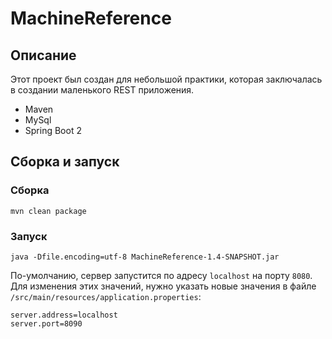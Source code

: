 # MachineReference

## Описание

Этот проект был создан для небольшой практики,
которая заключалась в создании маленького REST приложения.
 
- Maven
- MySql
- Spring Boot 2

## Сборка и запуск

### Сборка

```shell script
mvn clean package
```

### Запуск

```shell script
java -Dfile.encoding=utf-8 MachineReference-1.4-SNAPSHOT.jar
```
 
По-умолчанию, сервер запустится по адресу `localhost` на порту `8080`.  
Для изменения этих значений, нужно указать новые значения
в файле `/src/main/resources/application.properties`:

```properties
server.address=localhost
server.port=8090
```
